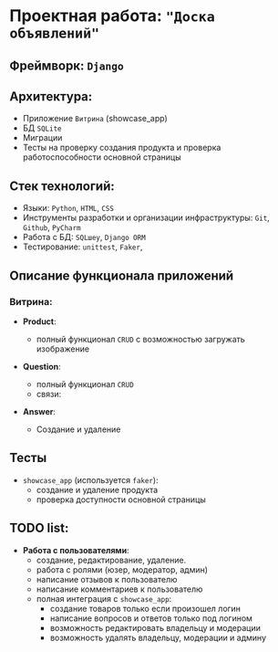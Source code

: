 # Проектная работа: `"Доска объявлений"`

## Фреймворк: `Django`


## Архитектура:
- Приложение `Витрина` (showcase_app)
- БД `SQLite` 
- Миграции
- Тесты на проверку создания продукта и проверка работоспособности основной страницы


## Cтек технологий:
- Языки: `Python`, `HTML`, `CSS`
- Инструменты разработки и организации инфраструктуры: `Git`, `Github`, `PyCharm`
- Работа с БД: `SQLшеу`, `Django ORM`
- Тестирование: `unittest`, `Faker`,

## Описание функционала приложений

### Витрина:
- **Product**:
    - полный функционал `CRUD` c возможностью загружать изображение
      
    

- **Question**:
    - полный функционал `CRUD`
    - связи:
      
- **Answer**:
    - Создание и удаление


## Тесты
- `showcase_app` (используется `faker`):
  - создание и удаление продукта
  - проверка доступности основной страницы

## TODO list:

- **Работа с пользователями**:
    - создание, редактирование, удаление.
    - работа с ролями (юзер, модератор, админ)
    - написание отзывов к пользователю
    - написание комментариев к пользователю
    - полная интеграция с `showcase_app`:
         - создание товаров только если произошел логин
         - написание вопросов и ответов только под логином
         - возможность редактировать владельцу и модерации 
         - возможность удалять владельцу, модерации и админу
  
